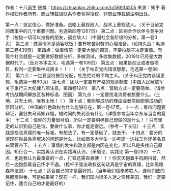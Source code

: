 作者：十八画生
链接：https://zhuanlan.zhihu.com/p/56934505
来源：知乎
著作权归作者所有。商业转载请联系作者获得授权，非商业转载请注明出处。

第一点：坚定信心，做好准备。战略上藐视敌人，战术上重视敌人。（关于目前党的政策中的几个重要问题。毛选第四卷1267页）
第二点：区别合作伙伴与竞争对手（拉拢一切可以拉拢的朋友，孤立敌人）（中国社会各阶级的分析，第一卷3页）
第三点：做事情不是请客吃饭！要有吃苦耐劳的心理准备。（论持久战：毛选第二卷439页）
第四点：做事情前一定要大量的调查，不要拍脑子决定事情。而现今社会就是一定要做好数据分析，多做测试，多收集数据，2019年已经是大数据时代了。（反对本本主义，毛选第一卷109页）
第五点：如果是创业或者做项目，权利一定要集中式民主！！！！（关于纠正党内错误思想，毛选第一卷88页）
第六点：一定要坚持按劳分配，杜绝绝对的平均主义。（关于纠正党内错误思想，毛选第一卷90页）
第七点：团队一定要有严格的规章制度（中国人民解放军关于重行三大纪律八项注意。第四卷1241）
第八点：营销方式一定要简单。（请参考抗战期间解放区各种标语、图画）
第九点：一定要找准消费者想要什么。（土地、只有土地、唯有土地！！）
第十点：我能够成功的理由或者项目能够成功的原因分析。（中国的红色政权为什么能够存在，第一卷47页。
十一点：看待问题要辩证，塞翁失马焉知非福，短时间的失利没有什么（详情参考当年京东与当当的竞争）
十二点：信仰的力量很可怕，所以一定要明确自己想做的是什么！！只有坚定的认识到自己是谁，要做什么事，你才能走得远。（参考一下长征）
十三点：实践是检验真理的唯一标准，有想法了，有一定基础了，就去干。
十四点：要分的清现在你最急需解决的问题是什么，比如很多大学生一边考研一边找工作还美名其曰双管齐下。
十五点：事情的发生和改变都是内因在变化，所以凡是多找自己原因。知行合一，实践再认识在实践再认识。（矛盾论、实践论 第一卷282）
十六点：也是我认为最重要的一点，打铁还需自身硬！！！你天天抱着手机刷抖音，然后一边抱怨着自己怀才不遇。（枪杆子里出政权这句话真是宇宙的真理，比如黑暗森林法则）
十七点：适合自己的才是最好的。（当年我们信奉苏联人，连他们放的屁都觉得香，可是结果呢？现在一样，我们国内很多人迷之崇拜美国，我们一定要记住，适合自己的才是最好的）